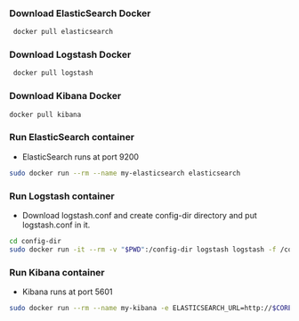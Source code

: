 ### Download ElasticSearch Docker ###

```bash
 docker pull elasticsearch
```
### Download Logstash Docker ###

```bash
 docker pull logstash
```
### Download Kibana Docker ###

```bash
docker pull kibana
```

### Run ElasticSearch container ###

- ElasticSearch runs at port 9200

```bash
sudo docker run --rm --name my-elasticsearch elasticsearch
```

### Run Logstash container ###

- Download logstash.conf and create config-dir directory and put logstash.conf in it.

```bash
cd config-dir
sudo docker run -it --rm -v "$PWD":/config-dir logstash logstash -f /config-dir/log.conf
```

### Run Kibana container ###

- Kibana runs at port 5601

```bash
sudo docker run --rm --name my-kibana -e ELASTICSEARCH_URL=http://$COREOS_PRIVATE_IPV4:9200 -P kibana
```
